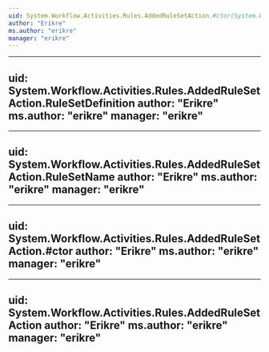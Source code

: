 ```yaml
---
uid: System.Workflow.Activities.Rules.AddedRuleSetAction.#ctor(System.Workflow.Activities.Rules.RuleSet)
author: "Erikre"
ms.author: "erikre"
manager: "erikre"
---
```


---
uid: System.Workflow.Activities.Rules.AddedRuleSetAction.RuleSetDefinition
author: "Erikre"
ms.author: "erikre"
manager: "erikre"
---

---
uid: System.Workflow.Activities.Rules.AddedRuleSetAction.RuleSetName
author: "Erikre"
ms.author: "erikre"
manager: "erikre"
---

---
uid: System.Workflow.Activities.Rules.AddedRuleSetAction.#ctor
author: "Erikre"
ms.author: "erikre"
manager: "erikre"
---

---
uid: System.Workflow.Activities.Rules.AddedRuleSetAction
author: "Erikre"
ms.author: "erikre"
manager: "erikre"
---
